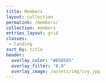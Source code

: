 ```yaml
---
title: Members
layout: collection
permalink: /members/
collection: members
entries_layout: grid
classes:
 - landing
sort_by: title
header:
  overlay_color: "#050505"
  overlay_filter: "0.0"
  overlay_image: /assets/img/ivy.jpg
---
```


